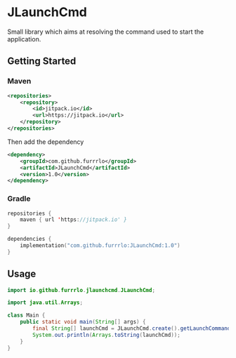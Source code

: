 # JLaunchCmd

Small library which aims at resolving the command used to start the application.

## Getting Started

### Maven

```xml
<repositories>
    <repository>
        <id>jitpack.io</id>
        <url>https://jitpack.io</url>
    </repository>
</repositories>
```
Then add the dependency
```xml
<dependency>
    <groupId>com.github.furrrlo</groupId>
    <artifactId>JLaunchCmd</artifactId>
    <version>1.0</version>
</dependency>
```

### Gradle

```kotlin
repositories {
    maven { url 'https://jitpack.io' }
}

dependencies {
    implementation("com.github.furrrlo:JLaunchCmd:1.0")
}
```

## Usage

```java
import io.github.furrrlo.jlaunchcmd.JLaunchCmd;

import java.util.Arrays;

class Main {
    public static void main(String[] args) {
        final String[] launchCmd = JLaunchCmd.create().getLaunchCommand();
        System.out.println(Arrays.toString(launchCmd));
    }
}
```


